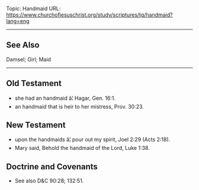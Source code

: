 Topic: Handmaid
URL: https://www.churchofjesuschrist.org/study/scriptures/tg/handmaid?lang=eng

---

## See Also

Damsel; Girl; Maid

---

## Old Testament

- she had an handmaid â¦ Hagar, Gen. 16:1.
- an handmaid that is heir to her mistress, Prov. 30:23.

## New Testament

- upon the handmaids â¦ pour out my spirit, Joel 2:29 (Acts 2:18).
- Mary said, Behold the handmaid of the Lord, Luke 1:38.

## Doctrine and Covenants

- See also D&C 90:28; 132:51.

